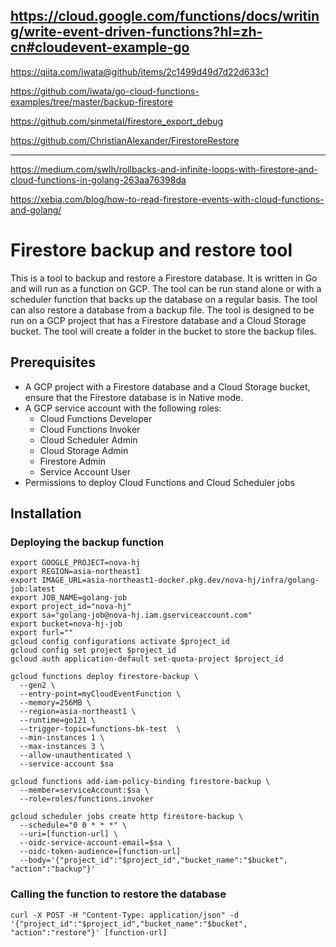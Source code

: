 https://cloud.google.com/functions/docs/writing/write-event-driven-functions?hl=zh-cn#cloudevent-example-go
----
https://qiita.com/iwata@github/items/2c1499d49d7d22d633c1

https://github.com/iwata/go-cloud-functions-examples/tree/master/backup-firestore

https://github.com/sinmetal/firestore_export_debug

https://github.com/ChristianAlexander/FirestoreRestore

----
https://medium.com/swlh/rollbacks-and-infinite-loops-with-firestore-and-cloud-functions-in-golang-263aa76398da


https://xebia.com/blog/how-to-read-firestore-events-with-cloud-functions-and-golang/

# Firestore backup and restore tool

This is a tool to backup and restore a Firestore database. It is written in Go and will run as a function on GCP. The 
tool can be run stand alone or with a scheduler function that backs up the database on a regular basis. The tool can 
also restore a database from a backup file. The tool is designed to be run on a GCP project that has a Firestore database
and a Cloud Storage bucket. The tool will create a folder in the bucket to store the backup files. 

## Prerequisites

* A GCP project with a Firestore database and a Cloud Storage bucket, ensure that the Firestore database is in Native mode.
* A GCP service account with the following roles:
  * Cloud Functions Developer
  * Cloud Functions Invoker
  * Cloud Scheduler Admin
  * Cloud Storage Admin
  * Firestore Admin
  * Service Account User
* Permissions to deploy Cloud Functions and Cloud Scheduler jobs

## Installation

### Deploying the backup function

```shell
export GOOGLE_PROJECT=nova-hj
export REGION=asia-northeast1
export IMAGE_URL=asia-northeast1-docker.pkg.dev/nova-hj/infra/golang-job:latest
export JOB_NAME=golang-job
export project_id="nova-hj"
export sa="golang-job@nova-hj.iam.gserviceaccount.com"
export bucket=nova-hj-job
export furl=""
gcloud config configurations activate $project_id
gcloud config set project $project_id
gcloud auth application-default set-quota-project $project_id

gcloud functions deploy firestore-backup \
  --gen2 \
  --entry-point=myCloudEventFunction \
  --memory=256MB \
  --region=asia-northeast1 \
  --runtime=go121 \
  --trigger-topic=functions-bk-test  \
  --min-instances 1 \
  --max-instances 3 \
  --allow-unauthenticated \
  --service-account $sa

gcloud functions add-iam-policy-binding firestore-backup \
  --member=serviceAccount:$sa \
  --role=roles/functions.invoker

gcloud scheduler jobs create http firestore-backup \
  --schedule="0 0 * * *" \
  --uri=[function-url] \
  --oidc-service-account-email=$sa \
  --oidc-token-audience=[function-url]
  --body='{"project_id":"$project_id","bucket_name":"$bucket", "action":"backup"}'
```

### Calling the function to restore the database

```shell
curl -X POST -H "Content-Type: application/json" -d '{"project_id":"$project_id","bucket_name":"$bucket", "action":"restore"}' [function-url]
```

